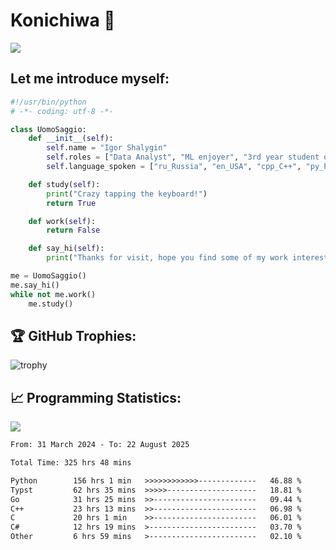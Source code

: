 # Konichiwa 👋
![](https://komarev.com/ghpvc/?username=IgorFandre&color=brightgreen)

## Let me introduce myself:
```py
#!/usr/bin/python
# -*- coding: utf-8 -*-

class UomoSaggio:
    def __init__(self):
        self.name = "Igor Shalygin"
        self.roles = ["Data Analyst", "ML enjoyer", "3rd year student of MIPT"]
        self.language_spoken = ["ru_Russia", "en_USA", "cpp_C++", "py_Python", "go_Golang"]

    def study(self):
        print("Crazy tapping the keyboard!")
        return True

    def work(self):
        return False

    def say_hi(self):
        print("Thanks for visit, hope you find some of my work interesting.")

me = UomoSaggio()
me.say_hi()
while not me.work()
    me.study()
```

## 🏆 GitHub Trophies:
![trophy](https://github-profile-trophy.vercel.app/?username=IgorFandre&title=MultiLanguage,Repositories,Commits,Experience,PullRequest,Reviews)

## 📈 Programming Statistics:

![](https://github-profile-summary-cards.vercel.app/api/cards/profile-details?username=IgorFandre&theme=solarized_dark)

<!--START_SECTION:waka-->

```txt
From: 31 March 2024 - To: 22 August 2025

Total Time: 325 hrs 48 mins

Python        156 hrs 1 min   >>>>>>>>>>>>-------------   46.88 %
Typst         62 hrs 35 mins  >>>>>--------------------   18.81 %
Go            31 hrs 25 mins  >>-----------------------   09.44 %
C++           23 hrs 13 mins  >>-----------------------   06.98 %
C             20 hrs 1 min    >>-----------------------   06.01 %
C#            12 hrs 19 mins  >------------------------   03.70 %
Other         6 hrs 59 mins   >------------------------   02.10 %
```

<!--END_SECTION:waka-->
